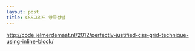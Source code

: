 ```yaml
---
layout: post
title: CSS그리드 양쪽정렬
---
```

http://code.jelmerdemaat.nl/2012/perfectly-justified-css-grid-technique-using-inline-block/
